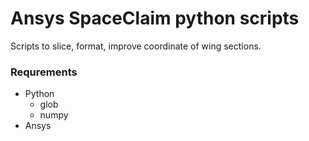 # Ansys SpaceClaim python scripts

Scripts to slice, format, improve coordinate of wing sections.

### **Requrements**
* Python
    - glob
    - numpy
* Ansys